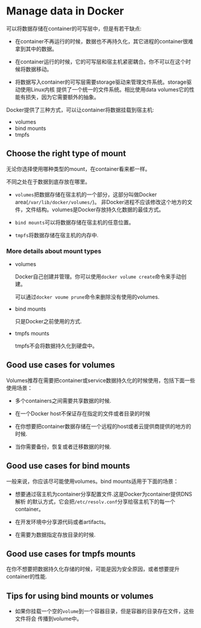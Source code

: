 # Manage data in Docker

可以将数据存储在container的可写层中，但是有若干缺点:

- 在container不再运行的时候，数据也不再持久化，其它进程的container很难拿到其中的数据。

- 在container运行的时候，它的可写层和宿主机紧密耦合。你不可以在这个时候将数据移动。

- 将数据写入container的可写层需要storage驱动来管理文件系统。storage驱动使用Linux内核
提供了一个统一的文件系统。相比使用data volumes它的性能有损失，因为它需要额外的抽象。

Docker提供了三种方式，可以让container将数据挂载到宿主机:

- volumes
- bind mounts
- tmpfs

## Choose the right type of mount

无论你选择使用哪种类型的mount，在container看来都一样。

不同之处在于数据到底存放在哪里。

- `volumes`把数据存储在宿主机的一个部分，这部分叫做Docker area(`/var/lib/docker/volumes/`)。
非Docker进程不应该修改这个地方的文件，文件结构。volumes是Docker存放持久化数据的最佳方式。

- `bind mounts`可以将数据存储在宿主机的任意位置。

- `tmpfs`将数据存储在宿主机的内存中.

### More details about mount types

- volumes

    Docker自己创建并管理。你可以使用`docker volume create`命令来手动创建。

    可以通过`docker voume prune`命令来删除没有使用的volumes.

- bind mounts

    只是Docker之前使用的方式.

- tmpfs mounts

    tmpfs不会将数据持久化到硬盘中。

## Good use cases for volumes

Volumes推荐在需要把container或service数据持久化的时候使用，包括下面一些使用场景：

- 多个containers之间需要共享数据的时候.

- 在一个Docker host不保证存在指定的文件或者目录的时候

- 在你想要把container数据存储在一个远程的host或者云提供商提供的地方的时候.

- 当你需要备份，恢复或者迁移数据的时候.

## Good use cases for bind mounts

一般来说，你应该尽可能使用volumes。bind mounts适用于下面的场景：

- 想要通过宿主机为container分享配置文件.这是Docker为container提供DNS解析
的默认方式，它会把`/etc/resolv.conf`分享给宿主机下的每一个container。

- 在开发环境中分享源代码或者artifacts。

- 在需要为数据指定存放目录的时候.

## Good use cases for tmpfs mounts

在你不想要把数据持久化存储的时候，可能是因为安全原因，或者想要提升container的性能.

## Tips for using bind mounts or volumes

- 如果你挂载一个空的`volume`到一个容器目录，但是容器的目录存在文件，这些文件将会
传播到volume中。


